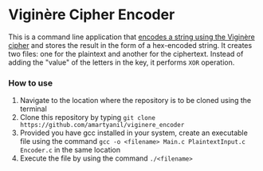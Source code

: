 # Viginère Cipher Encoder
This is a command line application that [encodes a string using the Viginère cipher](https://www.coursera.org/learn/cryptography/supplement/7mgaE/programming-assignment-1) and stores the result in the form of a hex-encoded string. It creates two files: one for the plaintext and another for the ciphertext. Instead of adding the "value" of the letters in the key, it performs `XOR` operation.

### How to use
1. Navigate to the location where the repository is to be cloned using the terminal
2. Clone this repository by typing `git clone https://github.com/amartyanil/viginere_encoder`
3. Provided you have gcc installed in your system, create an executable file using the command `gcc -o <filename> Main.c PlaintextInput.c Encoder.c`   in the same location
4. Execute the file by using the command `./<filename>`
